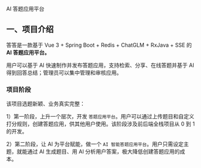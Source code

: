 AI 答题应用平台


## 一、项目介绍

答答是一款基于 Vue 3 + Spring Boot + Redis + ChatGLM + RxJava + SSE 的 **AI 答题应用平台。**

用户可以基于 AI 快速制作并发布答题应用，支持检索、分享、在线答题并基于 AI 得到回答总结；管理员可以集中管理和审核应用。




### 项目阶段

该项目选题新颖、业务真实完整：

1）第一阶段，上升一个层次，开发 `答题应用平台`。用户可以通过上传题目和自定义打分规则，创建答题应用，供其他用户使用。该阶段涉及前后端全栈项目从 0 到 1 的开发。

2）第二阶段，让 AI 为平台赋能，做一个 `AI 智能答题应用平台`。用户只需设定主题，就能通过 AI 生成题目、用 AI 分析用户答案，极大降低创建答题应用的成本。
